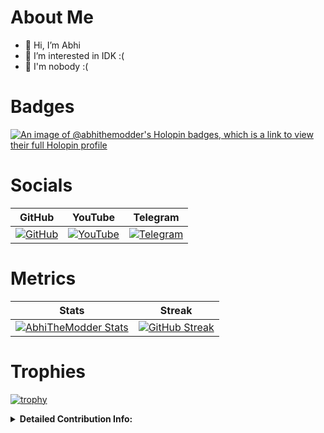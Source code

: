 # About Me
- 👋 Hi, I’m Abhi
- 👀 I’m interested in IDK :(
- 🌱 I'm nobody :(

# Badges
[![An image of @abhithemodder's Holopin badges, which is a link to view their full Holopin profile](https://holopin.me/abhithemodder)](https://holopin.io/@abhithemodder)

# Socials
| GitHub | YouTube | Telegram |
|--------|---------|----------|
| [![](https://img.shields.io/badge/Abhi-TheModder-brightgreen?style=for-the-badge&logo=github "GitHub")](https://github.com/AbhiTheModder) | [![](https://img.shields.io/badge/YouTube-AbhiTheModder-red?style=for-the-badge&logo=youtube "YouTube")]([https://github.com/AbhiTheModder](https://www.youtube.com/channel/UCtBILuQgvXHPfvOUdcmMS2Q)) | [![](https://img.shields.io/badge/Telegram-black?style=for-the-badge&logo=Telegram "Telegram")](https://t.me/joinchat/xP-wW-A5mIBmMjY1) |

# Metrics
| Stats | Streak |
|--------|--------|
| [![AbhiTheModder Stats](https://github-readme-stats.vercel.app/api?username=AbhiTheModder&show_icons=true&theme=transparent)](https://github.com/anuraghazra/github-readme-stats) | [![GitHub Streak](https://streak-stats.demolab.com?user=AbhiTheModder&theme=dracula&currStreakLabel=437C85&sideLabels=437C85&ring=007BEB&fire=007BEB&sideNums=007BEB&background=FFFFFF00&dates=437C85)](https://git.io/streak-stats) |

# Trophies
[![trophy](https://github-profile-trophy.vercel.app/?username=AbhiTheModder?no-bg=true)](https://github.com/ryo-ma/github-profile-trophy)

<details>
    <summary><b>Detailed Contribution Info:</b></summary>
<tr>
  <td>
    <img src="https://github.com/AbhiTheModder/AbhiTheModder/blob/main/github-metrics.svg" alt="Metrics" width="100%">
  </td>
</tr>
</details>

<!---
AbhiTheModder/AbhiTheModder is a ✨ special ✨ repository because its `README.md` (this file) appears on your GitHub profile.
You can click the Preview link to take a look at your changes.
--->

